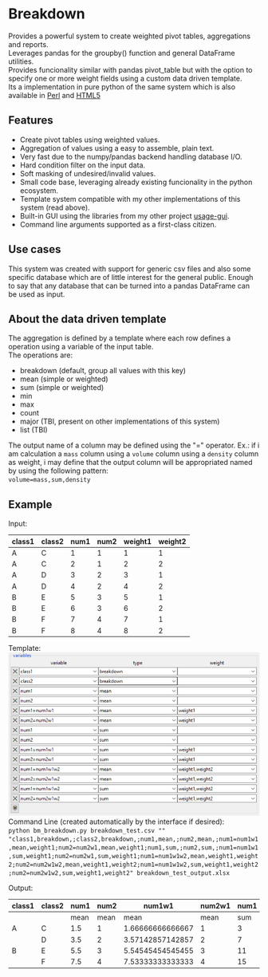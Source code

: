 # Breakdown
Provides a powerful system to create weighted pivot tables, aggregations and reports.  
Leverages pandas for the groupby() function and general DataFrame utilities.  
Provides funcionality similar with pandas pivot_table but with the option to specify one or more weight fields using a custom data driven template.  
Its a implementation in pure python of the same system which is also available in [Perl](https://github.com/pemn/Namedtable) and [HTML5](https://github.com/pemn/ui_grid_breakdown)

## Features
 - Create pivot tables using weighted values.
 - Aggregation of values using a easy to assemble, plain text.
 - Very fast due to the numpy/pandas backend handling database I/O.
 - Hard condition filter on the input data.
 - Soft masking of undesired/invalid values.
 - Small code base, leveraging already existing funcionality in the python ecosystem.
 - Template system compatible with my other implementations of this system (read above).
 - Built-in GUI using the libraries from my other project [usage-gui](https://github.com/pemn/usage-gui).
 - Command line arguments supported as a first-class citizen.

## Use cases
This system was created with support for generic csv files and also some specific database which are of little interest for the general public. Enough to say that any database that can be turned into a pandas DataFrame can be used as input.  

## About the data driven template
The aggregation is defined by a template where each row defines a operation using a variable of the input table.  
The operations are:  
 - breakdown (default, group all values with this key)
 - mean (simple or weighted)
 - sum (simple or weighted)
 - min
 - max
 - count
 - major (TBI, present on other implementations of this system)
 - list (TBI)  
 
The output name of a column may be defined using the "=" operator. Ex.: if i am calculation a `mass` column using a `volume` column using a `density` column as weight, i may define that the output column will be appropriated named by using the following pattern:  
`volume=mass,sum,density`  


## Example
Input:  

 | class1	 | class2	 | num1	 | num2	 | weight1	 | weight2	|
 | ---	 | ---	 | ---	 | ---	 | ---	 | ---	|
 | A	 | C	 | 1	 | 1	 | 1	 | 1	|
 | A	 | C	 | 2	 | 1	 | 2	 | 2	|
 | A	 | D	 | 3	 | 2	 | 3	 | 1	|
 | A	 | D	 | 4	 | 2	 | 4	 | 2	|
 | B	 | E	 | 5	 | 3	 | 5	 | 1	|
 | B	 | E	 | 6	 | 3	 | 6	 | 2	|
 | B	 | F	 | 7	 | 4	 | 7	 | 1	|
 | B	 | F	 | 8	 | 4	 | 8	 | 2	|
 
 
Template:  
![template_grid](https://github.com/pemn/breakdown/blob/master/assets/asset1grid.png)  
Command Line (created automatically by the interface if desired):  
`python bm_breakdown.py breakdown_test.csv "" "class1,breakdown,;class2,breakdown,;num1,mean,;num2,mean,;num1=num1w1,mean,weight1;num2=num2w1,mean,weight1;num1,sum,;num2,sum,;num1=num1w1,sum,weight1;num2=num2w1,sum,weight1;num1=num1w1w2,mean,weight1,weight2;num2=num2w1w2,mean,weight1,weight2;num1=num1w1w2,sum,weight1,weight2;num2=num2w1w2,sum,weight1,weight2" breakdown_test_output.xlsx`

Output:  

 | class1	 | class2	 | num1	 | num2	 | num1w1	 | num2w1	 | num1	 | num2	 | num1w1	 | num2w1	 | num1w1w2	 | num2w1w2	 | num1w1w2	 | num2w1w2	|
 | ---	 | ---	 | ---	 | ---	 | ---	 | ---	 | ---	 | ---	 | ---	 | ---	 | ---	 | ---	 | ---	 | ---	|
 | 	 | 	 | mean	 | mean	 | mean	 | mean	 | sum	 | sum	 | sum	 | sum	 | mean	 | mean	 | sum	 | sum	|
 | A	 | C	 | 1.5	 | 1	 | 1.66666666666667	 | 1	 | 3	 | 2	 | 5	 | 3	 | 1.8	 | 1	 | 9	 | 5	|
 | 	 | D	 | 3.5	 | 2	 | 3.57142857142857	 | 2	 | 7	 | 4	 | 25	 | 14	 | 3.72727272727273	 | 2	 | 41	 | 22	|
 | B	 | E	 | 5.5	 | 3	 | 5.54545454545455	 | 3	 | 11	 | 6	 | 61	 | 33	 | 5.70588235294118	 | 3	 | 97	 | 51	|
 | 	 | F	 | 7.5	 | 4	 | 7.53333333333333	 | 4	 | 15	 | 8	 | 113	 | 60	 | 7.69565217391304	 | 4	 | 177	 | 92	|


 

